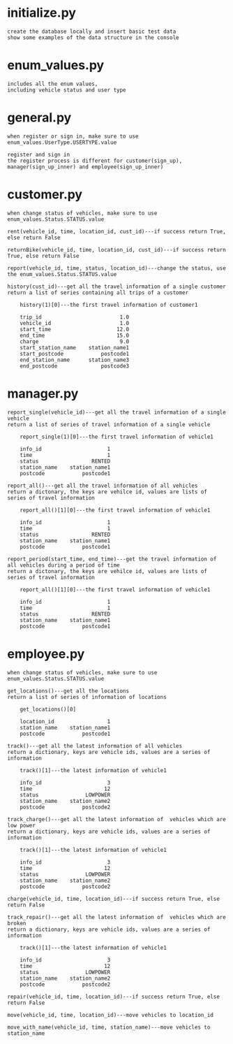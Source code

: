 # initialize.py

    create the database locally and insert basic test data
    show some examples of the data structure in the console

# enum_values.py

    includes all the enum values,
    including vehicle status and user type

# general.py

    when register or sign in, make sure to use enum_values.UserType.USERTYPE.value

    register and sign in
    the register process is different for customer(sign_up),
    manager(sign_up_inner) and employee(sign_up_inner)

# customer.py

    when change status of vehicles, make sure to use enum_values.Status.STATUS.value

    rent(vehicle_id, time, location_id, cust_id)---if success return True, else return False

    returnBike(vehicle_id, time, location_id, cust_id)---if success return True, else return False

    report(vehicle_id, time, status, location_id)---change the status, use the enum_values.Status.STATUS.value
    
    history(cust_id)---get all the travel information of a single customer
    return a list of series containing all trips of a customer

        history(1)[0]---the first travel information of customer1

        trip_id                         1.0
        vehicle_id                      1.0
        start_time                     12.0
        end_time                       15.0
        charge                          9.0
        start_station_name    station_name1
        start_postcode            postcode1
        end_station_name      station_name3
        end_postcode              postcode3

# manager.py

    report_single(vehicle_id)---get all the travel information of a single vehicle
    return a list of series of travel information of a single vehicle

        report_single(1)[0]---the first travel information of vehicle1

        info_id                     1
        time                        1
        status                 RENTED
        station_name    station_name1
        postcode            postcode1

    report_all()---get all the travel information of all vehicles
    return a dictonary, the keys are vehilce id, values are lists of series of travel information

        report_all()[1][0]---the first travel information of vehicle1

        info_id                     1
        time                        1
        status                 RENTED
        station_name    station_name1
        postcode            postcode1

    report_period(start_time, end_time)---get the travel information of all vehicles during a period of time
    return a dictonary, the keys are vehilce id, values are lists of series of travel information

        report_all()[1][0]---the first travel information of vehicle1

        info_id                     1
        time                        1
        status                 RENTED
        station_name    station_name1
        postcode            postcode1

# employee.py

    when change status of vehicles, make sure to use enum_values.Status.STATUS.value

    get_locations()---get all the locations
    return a list of series of information of locations

        get_locations()[0]

        location_id                 1
        station_name    station_name1
        postcode            postcode1

    track()---get all the latest information of all vehicles
    return a dictionary, keys are vehicle ids, values are a series of information

        track()[1]---the latest information of vehicle1

        info_id                     3
        time                       12
        status               LOWPOWER
        station_name    station_name2
        postcode            postcode2

    track_charge()---get all the latest information of  vehicles which are low power
    return a dictionary, keys are vehicle ids, values are a series of information

        track()[1]---the latest information of vehicle1

        info_id                     3
        time                       12
        status               LOWPOWER
        station_name    station_name2
        postcode            postcode2

    charge(vehicle_id, time, location_id)---if success return True, else return False

    track_repair()---get all the latest information of  vehicles which are broken
    return a dictionary, keys are vehicle ids, values are a series of information

        track()[1]---the latest information of vehicle1

        info_id                     3
        time                       12
        status               LOWPOWER
        station_name    station_name2
        postcode            postcode2

    repair(vehicle_id, time, location_id)---if success return True, else return False

    move(vehicle_id, time, location_id)---move vehicles to location_id

    move_with_name(vehicle_id, time, station_name)---move vehicles to station_name
